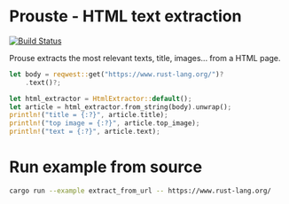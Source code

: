 
# Prouste - HTML text extraction
[![Build Status](https://travis-ci.com/calou/prouste.svg?branch=master)](https://travis-ci.com/calou/prouste)

Prouse extracts the most relevant texts, title, images... from a HTML page.

```rust
let body = reqwest::get("https://www.rust-lang.org/")?
    .text()?;

let html_extractor = HtmlExtractor::default();
let article = html_extractor.from_string(body).unwrap();
println!("title = {:?}", article.title);
println!("top image = {:?}", article.top_image);
println!("text = {:?}", article.text);
```

# Run example from source
```bash
cargo run --example extract_from_url -- https://www.rust-lang.org/
```